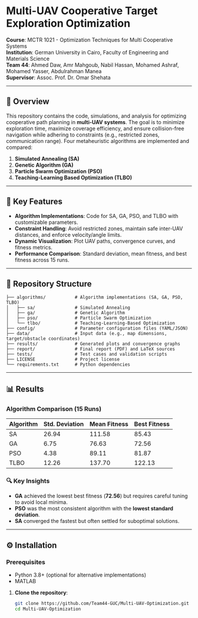 # Multi-UAV Cooperative Target Exploration Optimization

**Course**: MCTR 1021 - Optimization Techniques for Multi Cooperative Systems  
**Institution**: German University in Cairo, Faculty of Engineering and Materials Science  
**Team 44**: Ahmed Daw, Amr Mahgoub, Nabil Hassan, Mohamed Ashraf, Mohamed Yasser, Abdulrahman Manea  
**Supervisor**: Assoc. Prof. Dr. Omar Shehata  

---

## 📖 Overview
This repository contains the code, simulations, and analysis for optimizing cooperative path planning in **multi-UAV systems**. The goal is to minimize exploration time, maximize coverage efficiency, and ensure collision-free navigation while adhering to constraints (e.g., restricted zones, communication range). Four metaheuristic algorithms are implemented and compared:
1. **Simulated Annealing (SA)**
2. **Genetic Algorithm (GA)**
3. **Particle Swarm Optimization (PSO)**
4. **Teaching-Learning Based Optimization (TLBO)**

---

## 🦀 Key Features
- **Algorithm Implementations**: Code for SA, GA, PSO, and TLBO with customizable parameters.
- **Constraint Handling**: Avoid restricted zones, maintain safe inter-UAV distances, and enforce velocity/angle limits.
- **Dynamic Visualization**: Plot UAV paths, convergence curves, and fitness metrics.
- **Performance Comparison**: Standard deviation, mean fitness, and best fitness across 15 runs.

---

## 📂 Repository Structure
```text
├── algorithms/           # Algorithm implementations (SA, GA, PSO, TLBO)
│   ├── sa/               # Simulated Annealing
│   ├── ga/               # Genetic Algorithm
│   ├── pso/              # Particle Swarm Optimization
│   └── tlbo/             # Teaching-Learning-Based Optimization
├── config/               # Parameter configuration files (YAML/JSON)
├── data/                 # Input data (e.g., map dimensions, target/obstacle coordinates)
├── results/              # Generated plots and convergence graphs
├── report/               # Final report (PDF) and LaTeX sources
├── tests/                # Test cases and validation scripts
├── LICENSE               # Project license
└── requirements.txt      # Python dependencies
```
---
## 📊 Results

### Algorithm Comparison (15 Runs)

| Algorithm | Std. Deviation | Mean Fitness | Best Fitness |
|-----------|----------------|--------------|--------------|
| SA        | 26.94          | 111.58       | 85.43        |
| GA        | 6.75           | 76.63        | 72.56        |
| PSO       | 4.38           | 89.11        | 81.87        |
| TLBO      | 12.26          | 137.70       | 122.13       |

### 🔍 Key Insights

- **GA** achieved the lowest best fitness (**72.56**) but requires careful tuning to avoid local minima.
- **PSO** was the most consistent algorithm with the **lowest standard deviation**.
- **SA** converged the fastest but often settled for suboptimal solutions.

---

## ⚙️ Installation

### Prerequisites
- Python 3.8+  (optional for alternative implementations)
- MATLAB

1. **Clone the repository**:
   ```bash
   git clone https://github.com/Team44-GUC/Multi-UAV-Optimization.git
   cd Multi-UAV-Optimization
